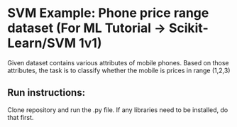 # SVM Example: Phone price range dataset (For ML Tutorial -> Scikit-Learn/SVM 1v1)
Given dataset contains various attributes of mobile phones. Based on those attributes, the task is to classify whether the mobile is prices in range (1,2,3)

## Run instructions:
Clone repository and run the .py file.
If any libraries need to be installed, do that first.
